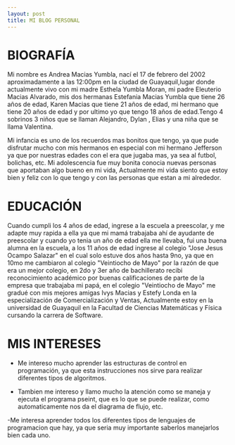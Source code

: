 ```yaml
---
layout: post
title: MI BLOG PERSONAL
---
```

# BIOGRAFÍA

Mi nombre es Andrea Macias Yumbla, nací el 17 de febrero del 2002  aproximadamente a las 12:00pm  en la ciudad de Guayaquil,lugar donde actualmente vivo con mi madre Esthela Yumbla Moran, mi padre Eleuterio Macias Alvarado, mis dos hermanas Estefania Macias Yumbla que tiene 26 años de edad, Karen Macias que tiene 21 años de edad, mi hermano que tiene 20 años de edad y por ultimo yo que tengo 18 años de edad.Tengo 4 sobrinos 3  niños que se llaman Alejandro, Dylan , Elias  y una niña que se llama  Valentina.

Mi infancia es uno de los recuerdos mas bonitos que tengo, ya que pude disfrutar mucho con mis hermanos en especial con mi hermano Jefferson ya que por nuestras edades con el era que jugaba mas, ya sea al futbol, bolichas, etc.  Mi adolescencia fue muy bonita conocia nuevas personas que aportaban algo bueno en mi vida, Actualmente mi vida siento  que estoy bien y feliz con lo que tengo y con las personas que estan a  mi alrededor.

# EDUCACIÓN

Cuando cumpli los 4 años de edad, ingrese a la escuela a preescolar, y me adapte muy rapida a ella ya que mi mamá trabajaba ahí  de ayudante de preescolar y  cuando yo  tenia un año de edad ella me llevaba, fui una buena alumna en la escuela, a los 11 años de edad  ingrese al colegio "Jose Jesus Ocampo Salazar" en el cual solo estuve dos años hasta 9no, ya que en 10mo me cambiaron al colegio "Veintiocho de Mayo"  por la razón de que era un mejor colegio, en 2do y 3er año de bachillerato  recibi reconocimiento  académico por buenas calificaciones de parte de la empresa que trabajaba mi papá, en el colegio "Veintiocho de Mayo" me gradué con mis mejores amigas Ivys Macias y Estefy Londa en la especialización de Comercialización y Ventas, Actualmente  estoy en la universidad de Guayaquil en la Facultad  de Ciencias Matemáticas y Física  cursando la carrera de Software.

#  MIS INTERESES

- Me intereso mucho aprender las estructuras de control en programación, ya que esta instrucciones nos sirve para realizar diferentes tipos de algoritmos.

- Tambien me intereso y llamo mucho la atención como se maneja y ejecuta el programa pseint, que es lo que se puede realizar, como automaticamente nos da el diagrama de flujo, etc.

-Me interesa aprender todos los diferentes tipos de lenguajes de programacion que hay, ya que seria muy importante saberlos manejarlos bien cada uno.
